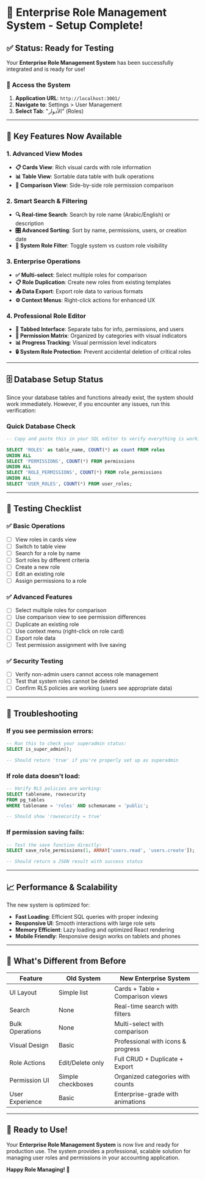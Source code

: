 # 🚀 Enterprise Role Management System - Setup Complete!

## ✅ **Status: Ready for Testing**

Your **Enterprise Role Management System** has been successfully integrated and is ready for use!

### 📱 **Access the System**
1. **Application URL**: `http://localhost:3001/`
2. **Navigate to**: Settings > User Management
3. **Select Tab**: "الأدوار" (Roles)

---

## 🎯 **Key Features Now Available**

### **1. Advanced View Modes**
- **📋 Cards View**: Rich visual cards with role information
- **📊 Table View**: Sortable data table with bulk operations
- **🔄 Comparison View**: Side-by-side role permission comparison

### **2. Smart Search & Filtering**
- **🔍 Real-time Search**: Search by role name (Arabic/English) or description
- **🎛️ Advanced Sorting**: Sort by name, permissions, users, or creation date
- **👤 System Role Filter**: Toggle system vs custom role visibility

### **3. Enterprise Operations**
- **✅ Multi-select**: Select multiple roles for comparison
- **📋 Role Duplication**: Create new roles from existing templates
- **📤 Data Export**: Export role data to various formats
- **⚙️ Context Menus**: Right-click actions for enhanced UX

### **4. Professional Role Editor**
- **📑 Tabbed Interface**: Separate tabs for info, permissions, and users
- **🎯 Permission Matrix**: Organized by categories with visual indicators
- **📊 Progress Tracking**: Visual permission level indicators
- **🔒 System Role Protection**: Prevent accidental deletion of critical roles

---

## 🗄️ **Database Setup Status**

Since your database tables and functions already exist, the system should work immediately. However, if you encounter any issues, run this verification:

### **Quick Database Check**
```sql
-- Copy and paste this in your SQL editor to verify everything is working:

SELECT 'ROLES' as table_name, COUNT(*) as count FROM roles
UNION ALL
SELECT 'PERMISSIONS', COUNT(*) FROM permissions  
UNION ALL
SELECT 'ROLE_PERMISSIONS', COUNT(*) FROM role_permissions
UNION ALL
SELECT 'USER_ROLES', COUNT(*) FROM user_roles;
```

---

## 🧪 **Testing Checklist**

### **✅ Basic Operations**
- [ ] View roles in cards view
- [ ] Switch to table view
- [ ] Search for a role by name
- [ ] Sort roles by different criteria
- [ ] Create a new role
- [ ] Edit an existing role
- [ ] Assign permissions to a role

### **✅ Advanced Features**
- [ ] Select multiple roles for comparison
- [ ] Use comparison view to see permission differences
- [ ] Duplicate an existing role
- [ ] Use context menu (right-click on role card)
- [ ] Export role data
- [ ] Test permission assignment with live saving

### **✅ Security Testing**
- [ ] Verify non-admin users cannot access role management
- [ ] Test that system roles cannot be deleted
- [ ] Confirm RLS policies are working (users see appropriate data)

---

## 🚨 **Troubleshooting**

### **If you see permission errors:**
```sql
-- Run this to check your superadmin status:
SELECT is_super_admin();

-- Should return 'true' if you're properly set up as superadmin
```

### **If role data doesn't load:**
```sql
-- Verify RLS policies are working:
SELECT tablename, rowsecurity 
FROM pg_tables 
WHERE tablename = 'roles' AND schemaname = 'public';

-- Should show 'rowsecurity = true'
```

### **If permission saving fails:**
```sql
-- Test the save function directly:
SELECT save_role_permissions(1, ARRAY['users.read', 'users.create']);

-- Should return a JSON result with success status
```

---

## 📈 **Performance & Scalability**

The new system is optimized for:
- **Fast Loading**: Efficient SQL queries with proper indexing
- **Responsive UI**: Smooth interactions with large role sets
- **Memory Efficient**: Lazy loading and optimized React rendering
- **Mobile Friendly**: Responsive design works on tablets and phones

---

## 🔄 **What's Different from Before**

| Feature | Old System | New Enterprise System |
|---------|------------|----------------------|
| UI Layout | Simple list | Cards + Table + Comparison views |
| Search | None | Real-time search with filters |
| Bulk Operations | None | Multi-select with comparison |
| Visual Design | Basic | Professional with icons & progress |
| Role Actions | Edit/Delete only | Full CRUD + Duplicate + Export |
| Permission UI | Simple checkboxes | Organized categories with counts |
| User Experience | Basic | Enterprise-grade with animations |

---

## 🎉 **Ready to Use!**

Your **Enterprise Role Management System** is now live and ready for production use. The system provides a professional, scalable solution for managing user roles and permissions in your accounting application.

**Happy Role Managing! 🎯**
